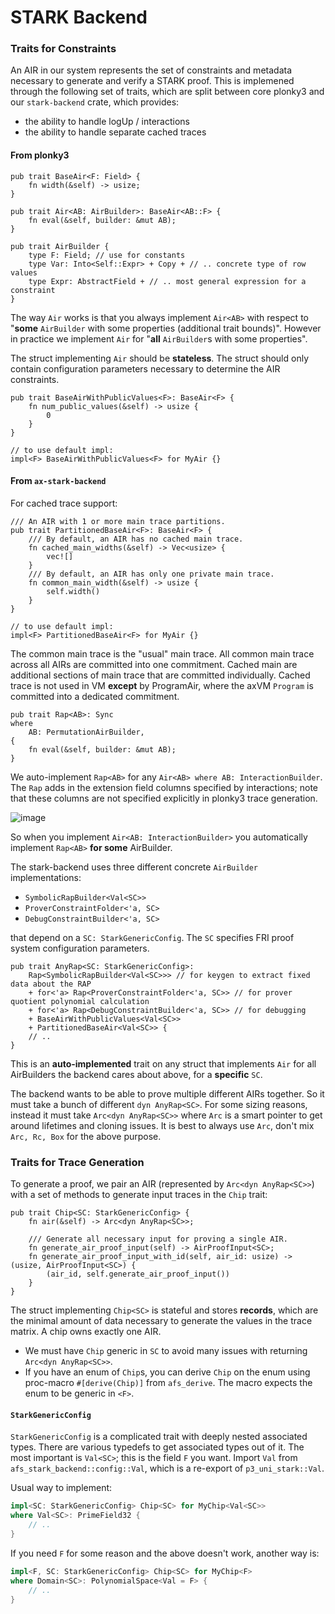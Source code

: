 # STARK Backend

### Traits for Constraints

An AIR in our system represents the set of constraints and metadata necessary to generate and verify a STARK proof. This is implemened through the following set of traits, which are split between core plonky3 and our `stark-backend` crate, which provides:

- the ability to handle logUp / interactions
- the ability to handle separate cached traces

#### From plonky3

```rust!
pub trait BaseAir<F: Field> {
    fn width(&self) -> usize;
}

pub trait Air<AB: AirBuilder>: BaseAir<AB::F> {
    fn eval(&self, builder: &mut AB);
}

pub trait AirBuilder {
    type F: Field; // use for constants
    type Var: Into<Self::Expr> + Copy + // .. concrete type of row values
    type Expr: AbstractField + // .. most general expression for a constraint
}
```

The way `Air` works is that you always implement `Air<AB>` with respect to "**some** `AirBuilder` with some properties (additional trait bounds)". However in practice we implement `Air` for "**all** `AirBuilder`s with some properties".

The struct implementing `Air` should be **stateless**. The struct should only contain configuration parameters necessary to determine the AIR constraints.

```rust!
pub trait BaseAirWithPublicValues<F>: BaseAir<F> {
    fn num_public_values(&self) -> usize {
        0
    }
}

// to use default impl:
impl<F> BaseAirWithPublicValues<F> for MyAir {}
```

#### From `ax-stark-backend`

For cached trace support:

```rust!
/// An AIR with 1 or more main trace partitions.
pub trait PartitionedBaseAir<F>: BaseAir<F> {
    /// By default, an AIR has no cached main trace.
    fn cached_main_widths(&self) -> Vec<usize> {
        vec![]
    }
    /// By default, an AIR has only one private main trace.
    fn common_main_width(&self) -> usize {
        self.width()
    }
}

// to use default impl:
impl<F> PartitionedBaseAir<F> for MyAir {}
```

The common main trace is the "usual" main trace. All common main trace across all AIRs are committed into one commitment. Cached main are additional sections of main trace that are committed individually. Cached trace is not used in VM **except** by ProgramAir, where the axVM `Program` is committed into a dedicated commitment.

```rust!
pub trait Rap<AB>: Sync
where
    AB: PermutationAirBuilder,
{
    fn eval(&self, builder: &mut AB);
}
```

We auto-implement `Rap<AB>` for any `Air<AB> where AB: InteractionBuilder`. The `Rap` adds in the extension field columns specified by interactions; note that these columns are not specified explicitly in plonky3 trace generation.

![image](https://hackmd.io/_uploads/BkVAcpFyyx.png)

So when you implement `Air<AB: InteractionBuilder>` you automatically implement `Rap<AB>` **for some** AirBuilder.

The stark-backend uses three different concrete `AirBuilder` implementations:

- `SymbolicRapBuilder<Val<SC>>`
- `ProverConstraintFolder<'a, SC>`
- `DebugConstraintBuilder<'a, SC>`

that depend on a `SC: StarkGenericConfig`. The `SC` specifies FRI proof system configuration parameters.

```rust!
pub trait AnyRap<SC: StarkGenericConfig>:
    Rap<SymbolicRapBuilder<Val<SC>>> // for keygen to extract fixed data about the RAP
    + for<'a> Rap<ProverConstraintFolder<'a, SC>> // for prover quotient polynomial calculation
    + for<'a> Rap<DebugConstraintBuilder<'a, SC>> // for debugging
    + BaseAirWithPublicValues<Val<SC>>
    + PartitionedBaseAir<Val<SC>> {
    // ..
}
```

This is an **auto-implemented** trait on any struct that implements `Air` for all AirBuilders the backend cares about above, for a **specific** `SC`.

The backend wants to be able to prove multiple different AIRs together. So it must take a bunch of different `dyn AnyRap<SC>`. For some sizing reasons, instead it must take `Arc<dyn AnyRap<SC>>` where `Arc` is a smart pointer to get around lifetimes and cloning issues. It is best to always use `Arc`, don't mix `Arc, Rc, Box` for the above purpose.

### Traits for Trace Generation

To generate a proof, we pair an AIR (represented by `Arc<dyn AnyRap<SC>>`) with a set of methods to generate input traces in the `Chip` trait:

```rust!
pub trait Chip<SC: StarkGenericConfig> {
    fn air(&self) -> Arc<dyn AnyRap<SC>>;

    /// Generate all necessary input for proving a single AIR.
    fn generate_air_proof_input(self) -> AirProofInput<SC>;
    fn generate_air_proof_input_with_id(self, air_id: usize) -> (usize, AirProofInput<SC>) {
        (air_id, self.generate_air_proof_input())
    }
}
```

The struct implementing `Chip<SC>` is stateful and stores **records**, which are the minimal amount of data necessary to generate the values in the trace matrix. A chip owns exactly one AIR.

- We must have `Chip` generic in `SC` to avoid many issues with returning `Arc<dyn AnyRap<SC>>`.
- If you have an enum of `Chip`s, you can derive `Chip` on the enum using proc-macro `#[derive(Chip)]` from `afs_derive`. The macro expects the enum to be generic in `<F>`.

#### `StarkGenericConfig`

`StarkGenericConfig` is a complicated trait with deeply nested associated types. There are various typedefs to get associated types out of it. The most important is `Val<SC>`; this is the field `F` you want. Import `Val` from `afs_stark_backend::config::Val`, which is a re-export of `p3_uni_stark::Val`.

Usual way to implement:

```rust
impl<SC: StarkGenericConfig> Chip<SC> for MyChip<Val<SC>>
where Val<SC>: PrimeField32 {
    // ..
}
```

If you need `F` for some reason and the above doesn't work, another way is:

```rust
impl<F, SC: StarkGenericConfig> Chip<SC> for MyChip<F>
where Domain<SC>: PolynomialSpace<Val = F> {
    // ..
}
```
